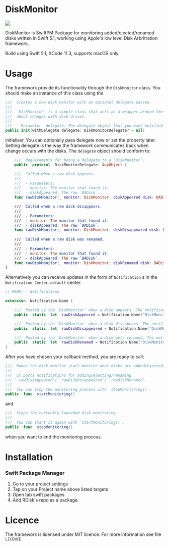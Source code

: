 


# DiskMonitor
![](https://img.shields.io/badge/version-1.0-brightgreen.svg)

DiskMonitor is SwiftPM Package for monitoring added/ejected/renamed disks written in Swift 5.1,  working using Apple's low level Disk Arbritration framework.

Build using Swift 5.1, XCode 11.3, supports macOS only.

# Usage

The framework provide its functionality through the `DiskMonitor` class. You should make an instance of this class using the 
```swift
///  Creates a new disk monitor with an optional delegate passed.
///
///  `DiskMonitor` is a simple class that acts as a wrapper around the `DiskArbritation` framework from Apple that notifies
///  about changes with disk drives.
///
///  - Parameter  delegate: The delegate object that you want notified in the case of new discoveries.
public init(withDelegate delegate: DiskMonitorDelegate? = nil)
```
initialiser. You can optionally pass delegate now or set the property later. Setting delegate is the way the framework communicates back when change occurs with the disks. The `delegate` object should conform to:

```swift
	///  Requirements for being a delegate to a `DiskMonitor`.
	public  protocol  DiskMonitorDelegate: AnyObject {

	///  Called when a raw disk appears.
	///
	///  - Parameters:
	///  - monitor: The monitor that found it.
	///  - diskAppeared: The raw `DADisk`.
	func rawDiskMonitor(_ monitor: DiskMonitor, diskAppeared disk: DADisk)

	///  Called when a raw disk disappears.
	///
	///  - Parameters:
	///  - monitor: The monitor that found it.
	///  - diskAppeared: The raw `DADisk`.
	func rawDiskMonitor(_ monitor: DiskMonitor, diskDisappeared disk: DADisk)
	
	///  Called when a raw disk was renamed.
	///
	///  - Parameters:
	///  - monitor: The monitor that found it.
	///  - diskAppeared: The raw `DADisk`.
	func rawDiskMonitor(_ monitor: DiskMonitor, diskRenamed disk: DADisk)
}
```

Alternatively you can receive updates in the form of `Notification` s in the `Notification Center.default` center.

```swift
// MARK: - Notifications

extension  Notification.Name {

	///  Posted by the `DiskMonitor` when a disk appears. The notification's object is the raw `DADisk`.
	public  static  let  rawDiskAppeared = Notification.Name("DiskMonitor.rawDiskAppeared")

	///  Posted by the `DiskMonitor` when a disk dissapears. The notification's object is the raw `DADisk`.
	public  static  let  rawDiskDisappeared = Notification.Name("DiskMonitor.rawDiskDisappeared")

	///  Posted by the `DiskMonitor` when a disk gets renamed. The notification's object is the raw `DADisk`.
	public  static  let  rawDiskRenamed = Notification.Name("DiskMonitor.rawDiskRenamed")
}
```

After you have chosen your callback method, you are ready to call:
```swift
///  Makes the disk monitor start monitor what disks are added/ejected/renamed.
///
///  It posts notifications for adding/ejecting/renaming 
/// `.rawDiskAppeared`/`.rawDiskDisappeared`/`.rawDiskRenamed`.
///
///  You can stop the monitoring process with `stopMonitoring()`.
public  func  startMonitoring()
```

and 
```swift
///  Stops the currently launched disk monitoring.
///
///  You can start it again with `startMonitoring()`.
public  func  stopMonitoring()
```

when you want to end the monitoring process.

# Installation

### Swift Package Manager

1. Go to your project settings
2. Tap on your Project name above listed targets
3. Open tab swift packages
4. Add RDisk's repo as a package.

# Licence

The framework is licensed under MIT licence. For more information see file `LICENCE`
